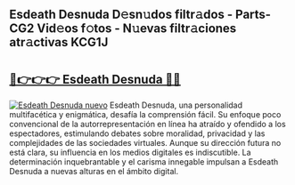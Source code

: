 ## Esdeath Desnuda D𝚎sn𝚞dos filtr𝚊dos - Parts-CG2 Vid𝚎os f𝚘tos - N𝚞evas filtr𝚊ciones atr𝚊ctivas KCG1J

# <h2><a href="http://mb6eap.tromn.icu/?c=Esdeath+Desnuda">🔗👉👉👉 Esdeath Desnuda 🔗🔗</a></h2>

[![Esdeath Desnuda nuevo](https://i.imgur.com/pEAQMta.gif)](http://mb6eap.tromn.icu/?c=Esdeath+Desnuda)
Esdeath Desnuda, una personalidad multifacética y enigmática, desafía la comprensión fácil. Su enfoque poco convencional de la autorrepresentación en línea ha atraído y ofendido a los espectadores, estimulando debates sobre moralidad, privacidad y las complejidades de las sociedades virtuales. Aunque su dirección futura no está clara, su influencia en los medios digitales es indiscutible. La determinación inquebrantable y el carisma innegable impulsan a Esdeath Desnuda a nuevas alturas en el ámbito digital.

